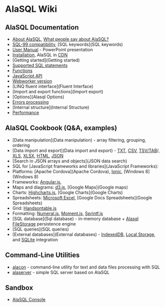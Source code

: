 # AlaSQL Wiki

## AlaSQL Documentation
* [About AlaSQL](About), [What people say about AlaSQL?](People)
* [SQL-99 compatibility](SQL-99), [SQL keywords](SQL keywords)
* [User Manual](http://www.slideshare.net/AndreyGershun/alasql-manual-141220-1) - PowerPoint presentation
* [Installation](Installation), AlaSQL in [CDN](https://cdn.rawgit.com/agershun/alasql/master/dist/alasql.min.js)
* [Getting started](Getting started)
* [Supported SQL statements](Sql)
 * [Functions](Functions)
* [JavaScript API](Api)
* [Webworker version](Webworker)
* [LINQ fluent interface](Fluent Interface)
* [Import and export functions](Import export)
* [Options](Alasql Options)
* [Errors processing](Errors)
* [Internal structure](Internal Structure)
* [Performance](Performance)

## AlaSQL Cookbook (Q&A, examples)
* [Data manipulation](Data manipulation) - array filtering, grouping, ordering
* [Data import and export](Data import and export) - [TXT](Txt), [CSV](Csv), [TSV/TAB](Tsv)/, [XLS](Xls), 
[XLSX](Xlsx), [HTML](Html), [JSON](Json) 
* [Search in JSON arrays and objects](JSON data search)
* SQL for [JavaScript frameworks and libraries](JavaScript Frameworks):
 * Platforms: [Apache Cordova](Apache Cordova), [Ionic](Ionic), [Windows 8](Windows 8)
 * Frameworks: [Angular.js](Angular.js), 
 * Maps and diagrams: [d3.js](d3.js), [Google Maps](Google maps)
 * Charts: [Highcharts.js](Highcharts.js), [Google Charts](Google Charts) 
 * Spreadsheets: [Microsoft Excel](XLSX), [Google Docs Spreadsheets](Google Spreadsheets) 
 * Grid: [Handsontable.js](Handsontable.js)
 * Formatting: [Numeral.js](Numeral.js), [Moment.js](Moment.js), [Sprintf.js](Sprintf.hs)
* [SQL database](Sql database) - in-memory database + [Alasql FileStorage](FileStorage) persistence engine
* [SQL queries](SQL queries)
* [External databases](External databases) - [IndexedDB](IndexedDB), [Local Storage](LocalStorage), and [SQLite](SQLite) integration

## Command-Line Utilities
* [alacon](Alacon) - command-line utility for text and data files processing with SQL
* [alaserver](Alaserver) - simple SQL server based on AlaSQL

## Sandbox
* [AlaSQL Console](http://alasql.org/console/alaconsole.html)
